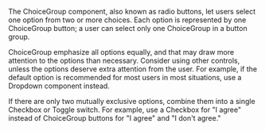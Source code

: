 The ChoiceGroup component, also known as radio buttons, let users select one option from two or more choices. Each option is represented by one ChoiceGroup button; a user can select only one ChoiceGroup in a button group.

ChoiceGroup emphasize all options equally, and that may draw more attention to the options than necessary. Consider using other controls, unless the options deserve extra attention from the user. For example, if the default option is recommended for most users in most situations, use a Dropdown component instead.

If there are only two mutually exclusive options, combine them into a single Checkbox or Toggle switch. For example, use a Checkbox for "I agree" instead of ChoiceGroup buttons for "I agree" and "I don't agree."
